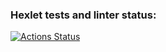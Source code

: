 ### Hexlet tests and linter status:
[![Actions Status](https://github.com/AlexBorisov1983/python-project-49/actions/workflows/hexlet-check.yml/badge.svg)](https://github.com/AlexBorisov1983/python-project-49/actions)